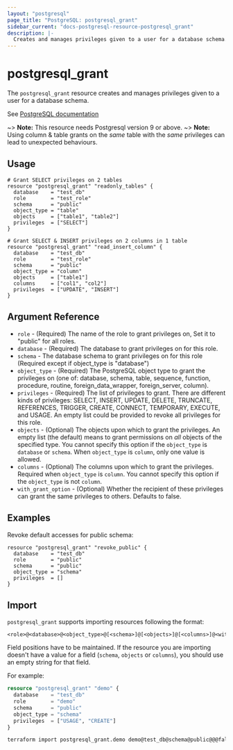 ```yaml
---
layout: "postgresql"
page_title: "PostgreSQL: postgresql_grant"
sidebar_current: "docs-postgresql-resource-postgresql_grant"
description: |-
  Creates and manages privileges given to a user for a database schema.
---
```


# postgresql\_grant

The ``postgresql_grant`` resource creates and manages privileges given to a user for a database schema.

See [PostgreSQL documentation](https://www.postgresql.org/docs/current/sql-grant.html)

~> **Note:** This resource needs Postgresql version 9 or above.
~> **Note:** Using column & table grants on the _same_ table with the _same_ privileges can lead to unexpected behaviours.

## Usage

```hcl
# Grant SELECT privileges on 2 tables
resource "postgresql_grant" "readonly_tables" {
  database    = "test_db"
  role        = "test_role"
  schema      = "public"
  object_type = "table"
  objects     = ["table1", "table2"]
  privileges  = ["SELECT"]
}

# Grant SELECT & INSERT privileges on 2 columns in 1 table
resource "postgresql_grant" "read_insert_column" {
  database    = "test_db"
  role        = "test_role"
  schema      = "public"
  object_type = "column"
  objects     = ["table1"]
  columns     = ["col1", "col2"]
  privileges  = ["UPDATE", "INSERT"]
}
```

## Argument Reference

* `role` - (Required) The name of the role to grant privileges on, Set it to "public" for all roles.
* `database` - (Required) The database to grant privileges on for this role.
* `schema` - The database schema to grant privileges on for this role (Required except if object_type is "database")
* `object_type` - (Required) The PostgreSQL object type to grant the privileges on (one of: database, schema, table, sequence, function, procedure, routine, foreign_data_wrapper, foreign_server, column).
* `privileges` - (Required) The list of privileges to grant. There are different kinds of privileges: SELECT, INSERT, UPDATE, DELETE, TRUNCATE, REFERENCES, TRIGGER, CREATE, CONNECT, TEMPORARY, EXECUTE, and USAGE. An empty list could be provided to revoke all privileges for this role.
* `objects` - (Optional) The objects upon which to grant the privileges. An empty list (the default) means to grant permissions on *all* objects of the specified type. You cannot specify this option if the `object_type` is `database` or `schema`. When `object_type` is `column`, only one value is allowed.
* `columns` - (Optional) The columns upon which to grant the privileges. Required when `object_type` is `column`. You cannot specify this option if the `object_type` is not `column`.
* `with_grant_option` - (Optional) Whether the recipient of these privileges can grant the same privileges to others. Defaults to false.


## Examples

Revoke default accesses for public schema:

```hcl
resource "postgresql_grant" "revoke_public" {
  database    = "test_db"
  role        = "public"
  schema      = "public"
  object_type = "schema"
  privileges  = []
}
```

## Import

`postgresql_grant` supports importing resources following the format:

```
<role>@<database>@<object_type>@[<schema>]@[<objects>]@[<columns>]@<with_grant_option>
```

Field positions have to be maintained. If the resource you are importing doesn't have a value
for a field (`schema`, `objects` or `columns`), you should use an empty string for that field.

For example:

```tf
resource "postgresql_grant" "demo" {
  database    = "test_db"
  role        = "demo"
  schema      = "public"
  object_type = "schema"
  privileges  = ["USAGE", "CREATE"]
}
```

```bash
terraform import postgresql_grant.demo demo@test_db@schema@public@@@false
```
